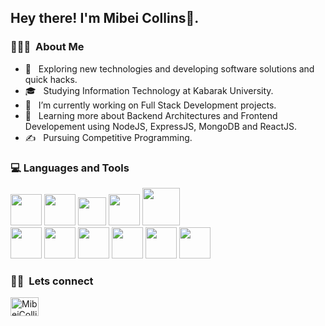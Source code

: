 <h2> Hey there! I'm Mibei Collins👋.</h2>

<h3> 👨🏻‍💻 &nbsp;About Me </h3>

- 🤔 &nbsp; Exploring new technologies and developing software solutions and quick hacks.
- 🎓 &nbsp; Studying Information Technology at Kabarak University.
- 💼 &nbsp; I’m currently working on Full Stack Development projects.
- 🌱 &nbsp; Learning more about Backend Architectures and Frontend Developement using NodeJS, ExpressJS, MongoDB and ReactJS.
- ✍️ &nbsp; Pursuing Competitive Programming.


<h3> 💻 Languages and Tools </h3>
<p>
<img src="https://www.vectorlogo.zone/logos/w3_html5/w3_html5-icon.svg" width="50">
<img src="https://www.vectorlogo.zone/logos/w3_css/w3_css-icon.svg" width="50">
<img src="https://raw.githubusercontent.com/detain/svg-logos/master/svg/javascript-1.svg"   width="45">
<img src="https://upload.wikimedia.org/wikipedia/commons/1/18/ISO_C%2B%2B_Logo.svg"   width="50">
<img src="https://upload.wikimedia.org/wikipedia/commons/archive/3/35/20190417225046%21The_C_Programming_Language_logo.svg"   width="60">

<br>
<img src="https://raw.githubusercontent.com/get-icon/geticon/master/icons/visual-studio-code.svg" width="50">
<img src="https://www.vectorlogo.zone/logos/reactjs/reactjs-icon.svg" width="50">
<img src="https://www.vectorlogo.zone/logos/nodejs/nodejs-icon.svg" width="50">
<img src="https://www.vectorlogo.zone/logos/expressjs/expressjs-icon.svg" width="50">
<img src="https://www.vectorlogo.zone/logos/mongodb/mongodb-icon.svg" width="50">
<img src="https://www.vectorlogo.zone/logos/mysql/mysql-icon.svg" width="50">
<p>




<h3> 🤝🏻 &nbsp;Lets connect </h3>
<p align="left">
<a href="https://twitter.com/MibeiCollins" target="blank"><img align="center" src="https://raw.githubusercontent.com/rahuldkjain/github-profile-readme-generator/master/src/images/icons/Social/twitter.svg" alt="MibeiCollins" height="30" width="45" /></a>
</p>

